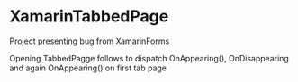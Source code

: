# XamarinTabbedPage
Project presenting bug from XamarinForms

Opening TabbedPagge follows to dispatch OnAppearing(), OnDisappearing and again OnAppearing() on first tab page 
